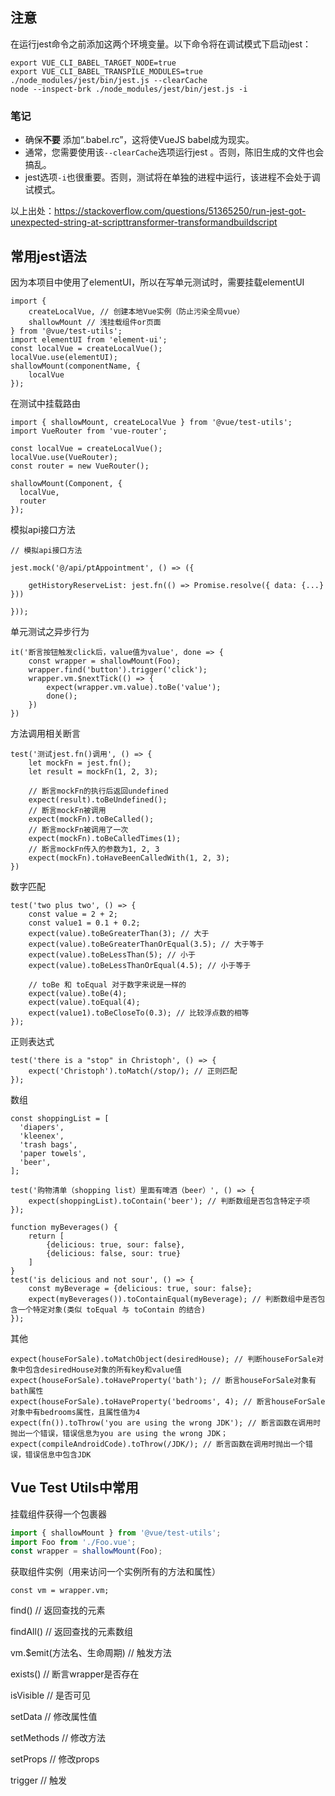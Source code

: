 ## 注意

在运行jest命令之前添加这两个环境变量。以下命令将在调试模式下启动jest：

```
export VUE_CLI_BABEL_TARGET_NODE=true
export VUE_CLI_BABEL_TRANSPILE_MODULES=true
./node_modules/jest/bin/jest.js --clearCache
node --inspect-brk ./node_modules/jest/bin/jest.js -i
```

### 笔记

- 确保**不要** 添加“.babel.rc”，这将使VueJS babel成为现实。
- 通常，您需要使用该`--clearCache`选项运行jest 。否则，陈旧生成的文件也会搞乱。
- jest选项`-i`也很重要。否则，测试将在单独的进程中运行，该进程不会处于调试模式。

以上出处：https://stackoverflow.com/questions/51365250/run-jest-got-unexpected-string-at-scripttransformer-transformandbuildscript

## 常用jest语法

因为本项目中使用了elementUI，所以在写单元测试时，需要挂载elementUI

```
import {
    createLocalVue, // 创建本地Vue实例（防止污染全局vue）
    shallowMount // 浅挂载组件or页面
} from '@vue/test-utils';
import elementUI from 'element-ui';
const localVue = createLocalVue();
localVue.use(elementUI);
shallowMount(componentName, {
	localVue
});
```

在测试中挂载路由

```
import { shallowMount, createLocalVue } from '@vue/test-utils';
import VueRouter from 'vue-router';

const localVue = createLocalVue();
localVue.use(VueRouter);
const router = new VueRouter();

shallowMount(Component, {
  localVue,
  router
});
```

模拟api接口方法

```
// 模拟api接口方法

jest.mock('@/api/ptAppointment', () => ({

    getHistoryReserveList: jest.fn(() => Promise.resolve({ data: {...} }))

}));
```

单元测试之异步行为

```
it('断言按钮触发click后，value值为value', done => {
  	const wrapper = shallowMount(Foo);
  	wrapper.find('button').trigger('click');
  	wrapper.vm.$nextTick(() => {
    	expect(wrapper.vm.value).toBe('value');
    	done();
  	})
})
```

方法调用相关断言

```
test('测试jest.fn()调用', () => {
  	let mockFn = jest.fn();
  	let result = mockFn(1, 2, 3);

  	// 断言mockFn的执行后返回undefined
  	expect(result).toBeUndefined();
  	// 断言mockFn被调用
  	expect(mockFn).toBeCalled();
  	// 断言mockFn被调用了一次
  	expect(mockFn).toBeCalledTimes(1);
  	// 断言mockFn传入的参数为1, 2, 3
  	expect(mockFn).toHaveBeenCalledWith(1, 2, 3);
})
```

数字匹配

```
test('two plus two', () => {
	const value = 2 + 2;
	const value1 = 0.1 + 0.2;
 	expect(value).toBeGreaterThan(3); // 大于
 	expect(value).toBeGreaterThanOrEqual(3.5); // 大于等于
 	expect(value).toBeLessThan(5); // 小于
 	expect(value).toBeLessThanOrEqual(4.5); // 小于等于

	// toBe 和 toEqual 对于数字来说是一样的
 	expect(value).toBe(4);
 	expect(value).toEqual(4);
 	expect(value1).toBeCloseTo(0.3); // 比较浮点数的相等
});
```

正则表达式

```
test('there is a "stop" in Christoph', () => {
  	expect('Christoph').toMatch(/stop/); // 正则匹配
});
```

数组

```
const shoppingList = [
  'diapers',
  'kleenex',
  'trash bags',
  'paper towels',
  'beer',
];

test('购物清单（shopping list）里面有啤酒（beer）', () => {
  	expect(shoppingList).toContain('beer'); // 判断数组是否包含特定子项
});

function myBeverages() {
    return [
        {delicious: true, sour: false},
        {delicious: false, sour: true}
    ]
}
test('is delicious and not sour', () => {
    const myBeverage = {delicious: true, sour: false};
    expect(myBeverages()).toContainEqual(myBeverage); // 判断数组中是否包含一个特定对象(类似 toEqual 与 toContain 的结合)
});
```

其他

```
expect(houseForSale).toMatchObject(desiredHouse); // 判断houseForSale对象中包含desiredHouse对象的所有key和value值
expect(houseForSale).toHaveProperty('bath'); // 断言houseForSale对象有bath属性
expect(houseForSale).toHaveProperty('bedrooms', 4); // 断言houseForSale对象中有bedrooms属性，且属性值为4
expect(fn()).toThrow('you are using the wrong JDK'); // 断言函数在调用时抛出一个错误，错误信息为you are using the wrong JDK；
expect(compileAndroidCode).toThrow(/JDK/); // 断言函数在调用时抛出一个错误，错误信息中包含JDK

```



## Vue Test Utils中常用

挂载组件获得一个包裹器

```js
import { shallowMount } from '@vue/test-utils';
import Foo from './Foo.vue';
const wrapper = shallowMount(Foo);
```

获取组件实例（用来访问一个实例所有的方法和属性）

```
const vm = wrapper.vm;
```

find()  // 返回查找的元素

findAll() // 返回查找的元素数组

vm.$emit(方法名、生命周期) // 触发方法

exists() // 断言wrapper是否存在

isVisible // 是否可见

setData // 修改属性值

setMethods // 修改方法

setProps // 修改props

trigger // 触发
